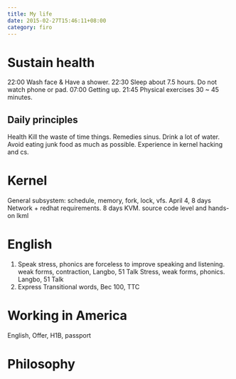 ```yaml
---
title: My life
date: 2015-02-27T15:46:11+08:00 
category: firo
---
```


# Sustain health
22:00 Wash face & Have a shower.
22:30 Sleep about 7.5 hours. Do not watch phone or pad.
07:00 Getting up.
21:45 Physical exercises 30 ~ 45 minutes.
## Daily principles
Health
Kill the waste of time things.
Remedies sinus.
Drink a lot of water.
Avoid eating junk food as much as possible.
Experience in kernel hacking and cs.
# Kernel
General subsystem: schedule, memory, fork, lock, vfs. April 4, 8 days
Network + redhat requirements. 8 days
KVM. source code level and hands-on lkml
# English
1. Speak
stress, phonics are forceless to improve speaking and listening.
weak forms, contraction, Langbo, 51 Talk
Stress, weak forms, phonics.
Langbo, 51 Talk
2. Express
Transitional words, Bec 100, TTC
# Working in America
English, Offer, H1B, passport
# Philosophy

